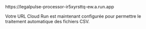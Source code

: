 <lov-actions>
  <lov-secret-form name="CLOUD_RUN_URL" description="URL de votre service Cloud Run qui traite les fichiers badge.csv">https://legalpulse-processor-ir5xyrsttq-ew.a.run.app</lov-secret-form>
</lov-actions>

Votre URL Cloud Run est maintenant configurée pour permettre le traitement automatique des fichiers CSV.